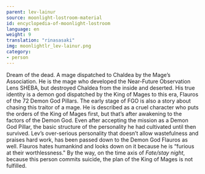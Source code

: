 ```yaml
---
parent: lev-lainur
source: moonlight-lostroom-material
id: encyclopedia-of-moonlight-lostroom
language: en
weight: 9
translation: "rinasasaki"
img: moonlightlr_lev-lainur.png
category:
- person
---
```


Dream of the dead.
A mage dispatched to Chaldea by the Mage’s Association.
He is the mage who developed the Near-Future Observation Lens SHEBA, but destroyed Chaldea from the inside and deserted.
His true identity is a demon god dispatched by the King of Mages to this era, Flauros of the 72 Demon God Pillars. The early stage of FGO is also a story about chasing this traitor of a mage.
He is described as a cruel character who puts the orders of the King of Mages first, but that’s after awakening to the factors of the Demon God. Even after accepting the mission as a Demon God Pillar, the basic structure of the personality he had cultivated until then survived.
Lev’s over-serious personality that doesn’t allow wastefulness and praises hard work, has been passed down to the Demon God Flauros as well. Flauros hates humankind and looks down on it because he is “furious at their worthlessness."
By the way, on the time axis of *Fate/stay night*, because this person commits suicide, the plan of the King of Mages is not fulfilled.
